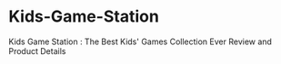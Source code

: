 # Kids-Game-Station
Kids Game Station : The Best Kids' Games Collection Ever Review and Product Details
